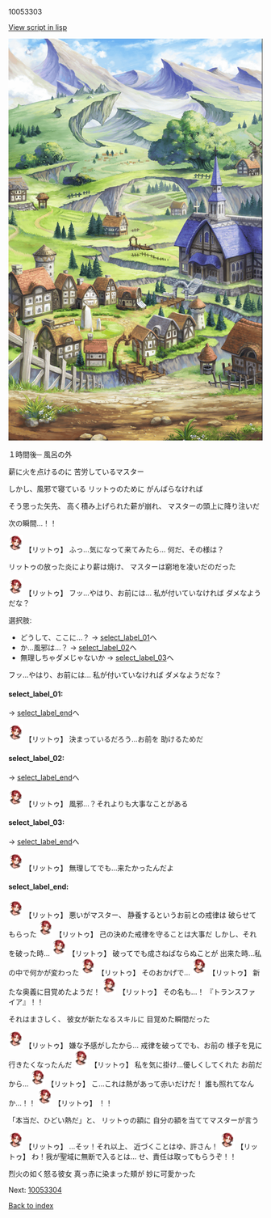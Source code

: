 10053303

[View script in lisp](../scripts/10053303.txt)

![004_outland.png](../images/backgrounds/004_outland.png)

１時間後─
風呂の外

薪に火を点けるのに
苦労しているマスター

しかし、風邪で寝ている
リットゥのために
がんばらなければ

そう思った矢先、
高く積み上げられた薪が崩れ、
マスターの頭上に降り注いだ

次の瞬間…！！

<img src="../images/units/100531.png" alt="100531.png" height="34"/>
【リットゥ】
ふっ…気になって来てみたら…
何だ、その様は？

リットゥの放った炎により薪は焼け、
マスターは窮地を凌いだのだった

<img src="../images/units/100531.png" alt="100531.png" height="34"/>
【リットゥ】
フッ…やはり、お前には…
私が付いていなければ
ダメなようだな？

選択肢:
- どうして、ここに…？ → [select_label_01](#select_label_01)へ
- か…風邪は…？ → [select_label_02](#select_label_02)へ
- 無理しちゃダメじゃないか → [select_label_03](#select_label_03)へ

フッ…やはり、お前には…
私が付いていなければ
ダメなようだな？

#### select_label_01:
 → [select_label_end](#select_label_end)へ

<img src="../images/units/100531.png" alt="100531.png" height="34"/>
【リットゥ】
決まっているだろう…お前を
助けるためだ

#### select_label_02:
 → [select_label_end](#select_label_end)へ

<img src="../images/units/100531.png" alt="100531.png" height="34"/>
【リットゥ】
風邪…？それよりも大事なことがある

#### select_label_03:
 → [select_label_end](#select_label_end)へ

<img src="../images/units/100531.png" alt="100531.png" height="34"/>
【リットゥ】
無理してでも…来たかったんだよ

#### select_label_end:

<img src="../images/units/100531.png" alt="100531.png" height="34"/>
【リットゥ】
悪いがマスター、
静養するというお前との戒律は
破らせてもらった

<img src="../images/units/100531.png" alt="100531.png" height="34"/>
【リットゥ】
己の決めた戒律を守ることは大事だ
しかし、それを破った時…

<img src="../images/units/100531.png" alt="100531.png" height="34"/>
【リットゥ】
破ってでも成さねばならぬことが
出来た時…私の中で何かが変わった

<img src="../images/units/100531.png" alt="100531.png" height="34"/>
【リットゥ】
そのおかげで…

<img src="../images/units/100531.png" alt="100531.png" height="34"/>
【リットゥ】
新たな奥義に目覚めたようだ！

<img src="../images/units/100531.png" alt="100531.png" height="34"/>
【リットゥ】
その名も…！
『トランスファイア』！！

それはまさしく、
彼女が新たなるスキルに
目覚めた瞬間だった

<img src="../images/units/100531.png" alt="100531.png" height="34"/>
【リットゥ】
嫌な予感がしたから…
戒律を破ってでも、お前の
様子を見に行きたくなったんだ

<img src="../images/units/100531.png" alt="100531.png" height="34"/>
【リットゥ】
私を気に掛け…優しくしてくれた
お前だから…

<img src="../images/units/100531.png" alt="100531.png" height="34"/>
【リットゥ】
こ…これは熱があって赤いだけだ！
誰も照れてなんか…！！

<img src="../images/units/100531.png" alt="100531.png" height="34"/>
【リットゥ】
！！

「本当だ、ひどい熱だ」と、
リットゥの額に
自分の額を当ててマスターが言う

<img src="../images/units/100531.png" alt="100531.png" height="34"/>
【リットゥ】
…そッ！それ以上、
近づくことはゆ、許さん！

<img src="../images/units/100531.png" alt="100531.png" height="34"/>
【リットゥ】
わ！我が聖域に無断で入るとは…
せ、責任は取ってもらうぞ！！

烈火の如く怒る彼女
真っ赤に染まった頬が
妙に可愛かった

Next: [10053304](10053304.md)

[Back to index](index.md)
